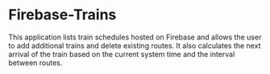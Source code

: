 # Firebase-Trains

This application lists train schedules hosted on Firebase and allows the user to add additional trains and delete existing routes.  It also calculates the next arrival of the train based on the current system time and the interval between routes.   

